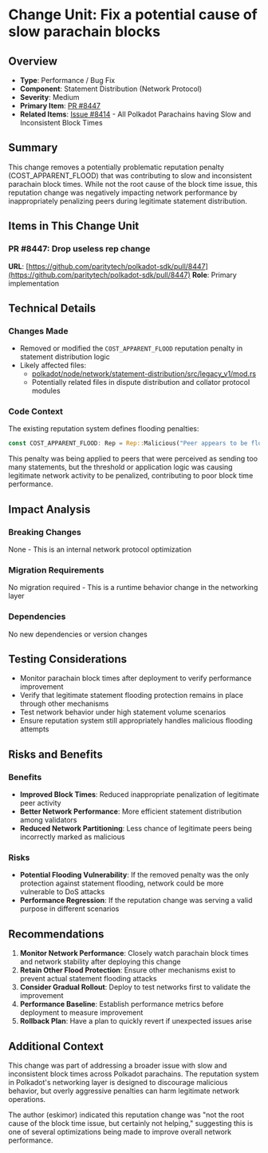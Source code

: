 # Change Unit: Fix a potential cause of slow parachain blocks

## Overview
- **Type**: Performance / Bug Fix
- **Component**: Statement Distribution (Network Protocol)
- **Severity**: Medium
- **Primary Item**: [PR #8447](https://github.com/paritytech/polkadot-sdk/pull/8447)
- **Related Items**: [Issue #8414](https://github.com/paritytech/polkadot-sdk/issues/8414) - All Polkadot Parachains having Slow and Inconsistent Block Times

## Summary
This change removes a potentially problematic reputation penalty (COST_APPARENT_FLOOD) that was contributing to slow and inconsistent parachain block times. While not the root cause of the block time issue, this reputation change was negatively impacting network performance by inappropriately penalizing peers during legitimate statement distribution.

## Items in This Change Unit

### PR #8447: Drop useless rep change
**URL**: [https://github.com/paritytech/polkadot-sdk/pull/8447](https://github.com/paritytech/polkadot-sdk/pull/8447)
**Role**: Primary implementation

## Technical Details

### Changes Made
- Removed or modified the `COST_APPARENT_FLOOD` reputation penalty in statement distribution logic
- Likely affected files:
  - [polkadot/node/network/statement-distribution/src/legacy_v1/mod.rs](https://github.com/paritytech/polkadot-sdk/blob/master/polkadot/node/network/statement-distribution/src/legacy_v1/mod.rs)
  - Potentially related files in dispute distribution and collator protocol modules

### Code Context
The existing reputation system defines flooding penalties:

```rust
const COST_APPARENT_FLOOD: Rep = Rep::Malicious("Peer appears to be flooding us with statements");
```

This penalty was being applied to peers that were perceived as sending too many statements, but the threshold or application logic was causing legitimate network activity to be penalized, contributing to poor block time performance.

## Impact Analysis

### Breaking Changes
None - This is an internal network protocol optimization

### Migration Requirements
No migration required - This is a runtime behavior change in the networking layer

### Dependencies
No new dependencies or version changes

## Testing Considerations
- Monitor parachain block times after deployment to verify performance improvement
- Verify that legitimate statement flooding protection remains in place through other mechanisms
- Test network behavior under high statement volume scenarios
- Ensure reputation system still appropriately handles malicious flooding attempts

## Risks and Benefits

### Benefits
- **Improved Block Times**: Reduced inappropriate penalization of legitimate peer activity
- **Better Network Performance**: More efficient statement distribution among validators
- **Reduced Network Partitioning**: Less chance of legitimate peers being incorrectly marked as malicious

### Risks
- **Potential Flooding Vulnerability**: If the removed penalty was the only protection against statement flooding, network could be more vulnerable to DoS attacks
- **Performance Regression**: If the reputation change was serving a valid purpose in different scenarios

## Recommendations

1. **Monitor Network Performance**: Closely watch parachain block times and network stability after deploying this change
2. **Retain Other Flood Protection**: Ensure other mechanisms exist to prevent actual statement flooding attacks
3. **Consider Gradual Rollout**: Deploy to test networks first to validate the improvement
4. **Performance Baseline**: Establish performance metrics before deployment to measure improvement
5. **Rollback Plan**: Have a plan to quickly revert if unexpected issues arise

## Additional Context

This change was part of addressing a broader issue with slow and inconsistent block times across Polkadot parachains. The reputation system in Polkadot's networking layer is designed to discourage malicious behavior, but overly aggressive penalties can harm legitimate network operations.

The author (eskimor) indicated this reputation change was "not the root cause of the block time issue, but certainly not helping," suggesting this is one of several optimizations being made to improve overall network performance.